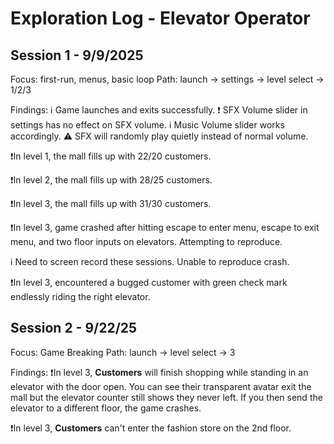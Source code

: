 # Exploration Log - Elevator Operator

## Session 1 - 9/9/2025
Focus: first-run, menus, basic loop
Path: launch -> settings -> level select -> 1/2/3

Findings:
ℹ️ Game launches and exits successfully.
❗ SFX Volume slider in settings has no effect on SFX volume.
ℹ️ Music Volume slider works accordingly.
⚠️ SFX will randomly play quietly instead of normal volume.

❗In level 1, the mall fills up with 22/20 customers.

❗In level 2, the mall fills up with 28/25 customers.

❗In level 3, the mall fills up with 31/30 customers.

❗In level 3, game crashed after hitting escape to enter menu, escape to exit menu, and two floor inputs on elevators. Attempting to reproduce.

ℹ️ Need to screen record these sessions. Unable to reproduce crash.

❗In level 3, encountered a bugged customer with green check mark endlessly riding the right elevator.

## Session 2 - 9/22/25
Focus: Game Breaking
Path: launch -> level select -> 3

Findings:
❗In level 3, **Customers** will finish shopping while standing in an elevator with the door open. You can see their transparent avatar exit the mall but the elevator counter still shows they never left. If you then send the elevator to a different floor, the game crashes.

❗In level 3, **Customers** can't enter the fashion store on the 2nd floor.